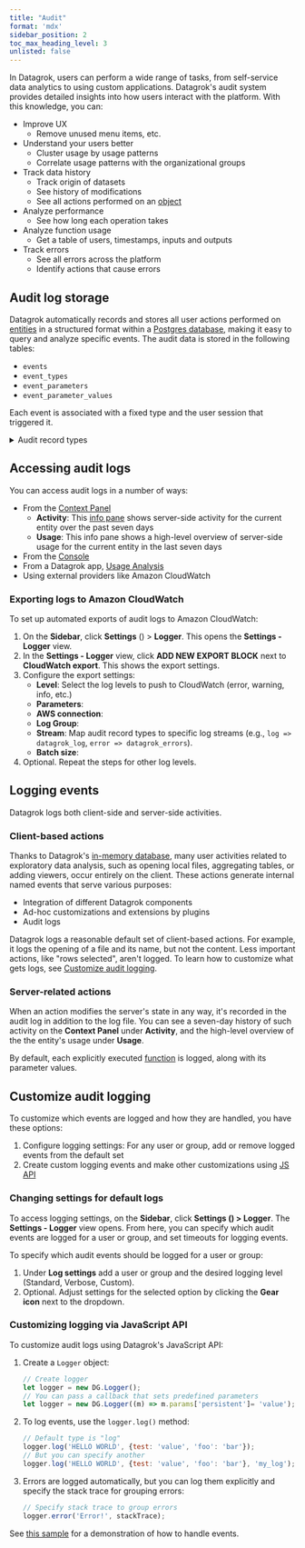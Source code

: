 ```yaml
---
title: "Audit"
format: 'mdx'
sidebar_position: 2
toc_max_heading_level: 3
unlisted: false
---
```


In Datagrok, users can perform a wide range of tasks, from self-service data analytics to using custom applications. Datagrok's audit system provides detailed insights into how
users interact with the platform. With this knowledge, you can:

* Improve UX
  * Remove unused menu items, etc.
* Understand your users better
  * Cluster usage by usage patterns
  * Correlate usage patterns with the organizational groups
* Track data history
  * Track origin of datasets
  * See history of modifications
  * See all actions performed on an [object](../../datagrok/concepts/objects.md)
* Analyze performance
  * See how long each operation takes
* Analyze function usage
  * Get a table of users, timestamps, inputs and outputs
* Track errors
  * See all errors across the platform
  * Identify actions that cause errors

## Audit log storage

Datagrok automatically records and stores all user actions performed on
[entities](../../datagrok/concepts/objects.md) in a structured format within a
[Postgres database](../../develop/under-the-hood/architecture.md#data-engine),
making it easy to query and analyze specific events. The audit data is stored in
the following tables:

* `events`
* `event_types`
* `event_parameters`
* `event_parameter_values`

Each event is associated with a fixed type and the user session that triggered it.

<details>
<summary> Audit record types</summary>

* query-created
* query-edited
* query-deleted
* query-start
* query-published
* query-transformations-edited
* connection-created
* connection-edited
* connection-deleted
* connection-published
* job-created
* job-edited
* job-deleted
* job-transformations-edited
* job-start
* script-created
* script-edited
* script-deleted
* script-start
* script-published
* predictive-model-created
* predictive-model-edited
* predictive-model-deleted
* predictive-model-start
* predictive-model-published
* action-start
* notebook-created
* notebook-edited
* notebook-deleted
* notebook-start
* notebook-published
* project-created
* project-edited
* project-deleted
* project-opened
* entity-shared
* entity-shared-silent
* table-produced
* user-invited
* comment-posted
* dialog-ok
* main-menu-item-click
* error
* tutorial-completed
* viewer-rendered
* log
* package-tested

</details>

## Accessing audit logs

You can access audit logs in a number of ways:
* From the [Context Panel](../../datagrok/navigation/panels/panels.md#context-panel)
     * **Activity**: This [info pane](../../datagrok/navigation/panels/info-panels.md) shows server-side activity for the current entity over the past seven days
     * **Usage**: This info pane shows a high-level overview of server-side usage for the current entity in the last seven days
* From the [Console](../../datagrok/navigation/panels/panels.md#console)
* From a Datagrok app, [Usage Analysis](usage-analysis.md)
* Using external providers like Amazon CloudWatch

### Exporting logs to Amazon CloudWatch

To set up automated exports of audit logs to Amazon CloudWatch:

1. On the **Sidebar**, click **Settings** (<FAIcon icon="fa-solid fa-gear"/>) > **Logger**. This opens the **Settings - Logger** view.
1. In the **Settings - Logger** view, click **ADD NEW EXPORT BLOCK** next to **CloudWatch export**. This shows the export settings.
1. Configure the export settings:
     * **Level**: Select the log levels to push to CloudWatch (error, warning, info, etc.) 
     * **Parameters**: 
     * **AWS connection**:
     * **Log Group**: 
     * **Stream**: Map audit record types to specific log streams (e.g., `log => datagrok_log`, `error => datagrok_errors`).
     * **Batch size**:
1. Optional. Repeat the steps for other log levels.

## Logging events

Datagrok logs both client-side and server-side activities. 

### Client-based actions

Thanks to Datagrok's [in-memory database](../../develop/under-the-hood/performance.md#in-memory-database), many
user activities related to exploratory data analysis, such as opening local
files, aggregating tables, or adding viewers, occur entirely on the client.
These actions generate internal named events that serve various purposes:

* Integration of different Datagrok components
* Ad-hoc customizations and extensions by plugins
* Audit logs

Datagrok logs a reasonable default set of client-based actions. For example, it
logs the opening of a file and its name, but not the content. Less important
actions, like "rows selected", aren't logged. To learn how to customize what
gets logs, see [Customize audit logging](#customize-audit-logging).

### Server-related actions

When an action modifies the server's state in any way, it's recorded in the
audit log in addition to the log file. You can see a seven-day history of such
activity on the **Context Panel** under **Activity**, and the
high-level overview of the the entity's usage under **Usage**.

By default, each explicitly executed
[function](../../datagrok/concepts/functions/functions.md) is logged,
along with its parameter values.

## Customize audit logging

To customize which events are logged and how they are handled, you have these options:

1. Configure logging settings: For any user or group, add or remove logged
   events from the default set
1. Create custom logging events and make other customizations using [JS API](#customizing-logging-via-javascript-api)

### Changing settings for default logs

To access logging settings, on the **Sidebar**,  click **Settings (<FAIcon
icon="fa-solid fa-gear"/>) > Logger**. The **Settings - Logger** view opens.
From here, you can specify which audit events are logged for a user or group,
and set timeouts for logging events. 

To specify which audit events should be logged for a user or group:

1. Under **Log settings** add a user or group and the desired logging level (Standard, Verbose, Custom).
1. Optional. Adjust settings for the selected option by clicking the **Gear icon** next to the dropdown.

### Customizing logging via JavaScript API

To customize audit logs using Datagrok's JavaScript API:

1. Create a `Logger` object:

     ```javascript
     // Create logger
     let logger = new DG.Logger();
     // You can pass a callback that sets predefined parameters
     let logger = new DG.Logger((m) => m.params['persistent']= 'value');
     ```

1. To log events, use the `logger.log()` method:

     ```javascript
     // Default type is "log"
     logger.log('HELLO WORLD', {test: 'value', 'foo': 'bar'});
     // But you can specify another
     logger.log('HELLO WORLD', {test: 'value', 'foo': 'bar'}, 'my_log');
     ```

1. Errors are logged automatically, but you can log them explicitly and specify
   the stack trace for grouping errors:

     ```javascript
     // Specify stack trace to group errors
     logger.error('Error!', stackTrace);
     ```

See [this sample](https://public.datagrok.ai/js/samples/ui/ui-events)
for a demonstration of how to handle events.